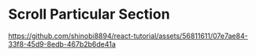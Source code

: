 # Scroll Particular Section


https://github.com/shinobi8894/react-tutorial/assets/56811611/07e7ae84-33f8-45d9-8edb-467b2b6de41a

